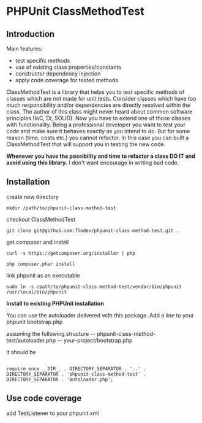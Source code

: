 PHPUnit ClassMethodTest
====

Introduction
----

Main features:
* test specific methods
* use of existing class properties/constants
* constructor dependency injection
* apply code coverage for tested methods

ClassMethodTest is a library that helps you to test specific methods of classes which are not made for unit tests.
Consider classes which have too much responsibility and/or dependencies are directly resolved within the class.
The author of this class might never heard about common software principles (IoC, DI, SOLID).
Now you have to extend one of those classes with functionality.
Being a professional developer you want to test your code and make sure it behaves exactly as you intend to do.
But for some reason (time, costs etc.) you cannot refactor.
In this case you can built a ClassMethodTest that will support you in testing the new code.

<b>Whenever you have the possibility and time to refactor a class DO IT and avoid using this library.</b>
I don't want encourage in writing bad code.

Installation
----

create new directory

    mkdir /path/to/phpunit-class-method-test

checkout ClassMethodTest

    git clone git@github.com:flodev/phpunit-class-method-test.git .

get composer and install

    curl -s https://getcomposer.org/installer | php

    php composer.phar install

link phpunit as an executable

    sudo ln -s /path/to/phpunit-class-method-test/vendor/bin/phpunit /usr/local/bin/phpunit

<b>Install to existing PHPUnit installation</b>

You can use the autoloader delivered with this package.
Add a line to your phpunit bootstrap.php

assuming the following structure
-- phpunit-class-method-test/autoloader.php
-- your-project/bootstrap.php

it should be
<pre><code>
require_once __DIR__ . DIRECTORY_SEPARATOR . '..' . DIRECTORY_SEPARATOR . 'phpunit-class-method-test' . DIRECTORY_SEPARATOR . 'autoloader.php';
</code></pre>

Use code coverage
----

add TestListener to your phpunit.xml

<pre><code>
<phpunit>
    <listeners>
        <listener class="\ClassMethodTest\TestListener">
        </listener>
    </listeners>
</phpunit>
</code></pre>
